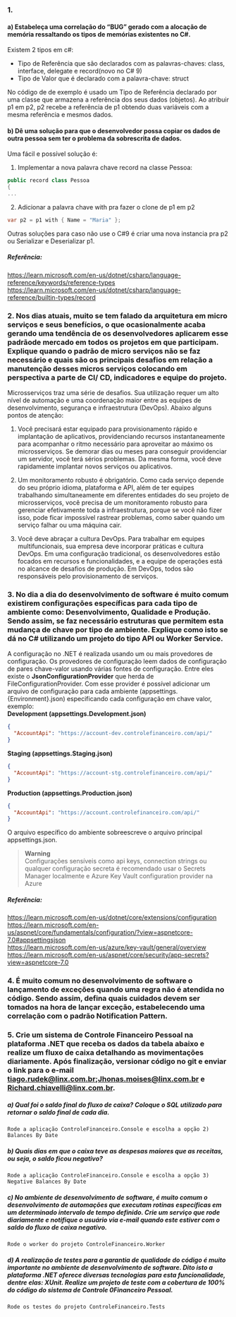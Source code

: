 ### 1.
#### a) Estabeleça uma correlação do “BUG” gerado com a alocação de memória ressaltando os tipos de memórias existentes no C#.
Existem 2 tipos em c#: 
- Tipo de Referência que são declarados com as palavras-chaves: class, interface, delegate e record(novo no C# 9)
- Tipo de Valor que é declarado com a palavra-chave: struct

No código de de exemplo é usado um Tipo de Referência declarado por uma classe que armazena a referência dos seus dados (objetos). Ao atribuir p1 em p2, p2 recebe a referência de p1 obtendo duas variáveis com a mesma referência e mesmos dados.

#### b) Dê uma solução para que o desenvolvedor possa copiar os dados de outra pessoa sem ter o problema da sobrescrita de dados.
Uma fácil e possível solução é:
1. Implementar a nova palavra chave record na classe Pessoa:
```csharp
public record class Pessoa
{
...
```

2. Adicionar a palavra chave with pra fazer o clone de p1 em p2
```csharp
var p2 = p1 with { Name = "Maria" };
```

Outras soluções para caso não use o C#9 é criar uma nova instancia pra p2 ou Serializar e Deserializar p1.

##### Referência:
https://learn.microsoft.com/en-us/dotnet/csharp/language-reference/keywords/reference-types  
https://learn.microsoft.com/en-us/dotnet/csharp/language-reference/builtin-types/record

### 2. Nos dias atuais, muito se tem falado da arquitetura em micro serviços e seus benefícios, o que ocasionalmente acaba gerando uma tendência de os desenvolvedores aplicarem esse padrãode mercado em todos os projetos em que participam. Explique quando o padrão de micro serviços não se faz necessário e quais são os principais desafios em relação a manutenção desses micros serviços colocando em perspectiva a parte de CI/ CD, indicadores e equipe do projeto.

Microsserviços traz uma série de desafios. Sua utilização requer um alto nível de automação e uma coordenação maior entre as equipes de desenvolvimento, segurança e infraestrutura (DevOps). Abaixo alguns pontos de atenção:

1. Você precisará estar equipado para provisionamento rápido e implantação de aplicativos, providenciando recursos instantaneamente para acompanhar o ritmo necessário para aproveitar ao máximo os microsserviços. Se demorar dias ou meses para conseguir providenciar um servidor, você terá sérios problemas. Da mesma forma, você deve rapidamente implantar novos serviços ou aplicativos.

2. Um monitoramento robusto é obrigatório. Como cada serviço depende do seu próprio idioma, plataforma e API, além de ter equipes trabalhando simultaneamente em diferentes entidades do seu projeto de microsserviços, você precisa de um monitoramento robusto para gerenciar efetivamente toda a infraestrutura, porque se você não fizer isso, pode ficar impossível rastrear problemas, como saber quando um serviço falhar ou uma máquina cair.

3. Você deve abraçar a cultura DevOps. Para trabalhar em equipes multifuncionais, sua empresa deve incorporar práticas e cultura DevOps. Em uma configuração tradicional, os desenvolvedores estão focados em recursos e funcionalidades, e a equipe de operações está no alcance de desafios de produção. Em DevOps, todos são responsáveis pelo provisionamento de serviços.

### 3. No dia a dia do desenvolvimento de software é muito comum existirem configurações específicas para cada tipo de ambiente como: Desenvolvimento, Qualidade e Produção. Sendo assim, se faz necessário estruturas que permitem esta mudança de chave por tipo de ambiente. Explique como isto se dá no C# utilizando um projeto do tipo API ou Worker Service.

A configuração no .NET é realizada usando um ou mais provedores de configuração. Os provedores de configuração leem dados de configuração de pares chave-valor usando várias fontes de configuração.
Entre eles existe o **JsonConfigurationProvider** que herda de FileConfigurationProvider.
Com esse provider é possível adicionar um arquivo de configuração para cada ambiente (appsettings.{Environment}.json) especificando cada configuração em chave valor, exemplo:  
  **Development (appsettings.Development.json)**
  ```json 
  {
    "AccountApi": "https://account-dev.controlefinanceiro.com/api/"
  }

  ```
  **Staging (appsettings.Staging.json)**
  ```json  
  {
    "AccountApi": "https://account-stg.controlefinanceiro.com/api/"
  }
  ```
  **Production (appsettings.Production.json)**
  ```json  
  {
    "AccountApi": "https://account.controlefinanceiro.com/api/"
  }
  ```
  O arquivo específico do ambiente sobreescreve o arquivo principal appsettings.json.
  
  > **Warning**  
  > Configurações sensíveis como api keys, connection strings ou qualquer configuração secreta é recomendado usar o Secrets Manager localmente e 
  Azure Key Vault configuration provider na Azure
  
  
##### Referência:
https://learn.microsoft.com/en-us/dotnet/core/extensions/configuration  
https://learn.microsoft.com/en-us/aspnet/core/fundamentals/configuration/?view=aspnetcore-7.0#appsettingsjson  
https://learn.microsoft.com/en-us/azure/key-vault/general/overview  
https://learn.microsoft.com/en-us/aspnet/core/security/app-secrets?view=aspnetcore-7.0

### 4. É muito comum no desenvolvimento de software o lançamento de exceções quando uma regra não é atendida no código. Sendo assim, defina quais cuidados devem ser tomados na hora de lançar exceção, estabelecendo uma correlação com o padrão Notification Pattern.

### 5. Crie um sistema de Controle Financeiro Pessoal na plataforma .NET que receba os dados da tabela abaixo e realize um fluxo de caixa detalhando as movimentações diariamente. Após finalização, versionar código no git e enviar o link para o e-mail tiago.rudek@linx.com.br;Jhonas.moises@linx.com.br e Richard.chiavelli@linx.com.br.

##### a) Qual foi o saldo final do fluxo de caixa? Coloque o SQL utilizado para retornar o saldo final de cada dia.  
    Rode a aplicação ControleFinanceiro.Console e escolha a opção 2) Balances By Date
    
##### b) Quais dias em que o caixa teve as despesas maiores que as receitas, ou seja, o saldo ficou negativo?  
    Rode a aplicação ControleFinanceiro.Console e escolha a opção 3) Negative Balances By Date
    
##### c) No ambiente de desenvolvimento de software, é muito comum o desenvolvimento de automações que executam rotinas específicas em um determinado intervalo de tempo definido. Crie um serviço que rode diariamente e notifique o usuário via e-mail quando este estiver com o saldo do fluxo de caixa negativo.  
    Rode o worker do projeto ControleFinanceiro.Worker
    
##### d) A realização de testes para a garantia de qualidade do código é muito importante no ambiente de desenvolvimento de software. Dito isto a plataforma .NET oferece diversas tecnologias para esta funcionalidade, dentre elas: XUnit. Realize um projeto de teste com a cobertura de 100% do código do sistema de Controle 0Financeiro Pessoal.
    Rode os testes do projeto ControleFinanceiro.Tests
